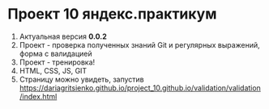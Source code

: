 # Проект 10 яндекс.практикум
1. Актуальная версия **0.0.2**
2. Проект - проверка полученных знаний Git и регулярных выражений, форма с валидацией
3. Проект - тренировка!
4. HTML, CSS, JS, GIT
5. Страницу можно увидеть, запустив https://dariagritsienko.github.io/project_10.github.io/validation/validation/index.html
